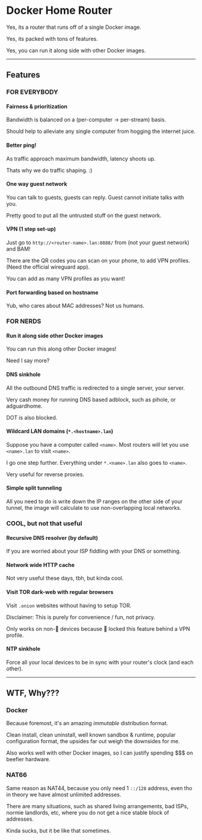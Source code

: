 # Docker Home Router

Yes, its a router that runs off of a single Docker image.

Yes, its packed with tons of features.

Yes, you can run it along side with other Docker images.

---

## Features

### FOR EVERYBODY

#### Fairness & prioritization

Bandwidth is balanced on a (per-computer -> per-stream) basis.

Should help to alleviate any single computer from hogging the internet juice.

#### Better ping!

As traffic approach maximum bandwidth, latency shoots up.

Thats why we do traffic shaping. :)

#### One way guest network

You can talk to guests, guests can reply. Guest cannot initiate talks with you.

Pretty good to put all the untrusted stuff on the guest network.

#### VPN (1 step set-up)

Just go to `http://<router-name>.lan:8888/` from (not your guest network) and BAM!

There are the QR codes you can scan on your phone, to add VPN profiles. (Need the official wireguard app).

You can add as many VPN profiles as you want!

#### Port forwarding based on hostname

Yub, who cares about MAC addresses? Not us humans.

### FOR NERDS

#### Run it along side other Docker images

You can run this along other Docker images!

Need I say more?

#### DNS sinkhole

All the outbound DNS traffic is redirected to a single server, your server.

Very cash money for running DNS based adblock, such as pihole, or adguardhome.

DOT is also blocked.

#### Wildcard LAN domains (`*.<hostname>.lan`)

Suppose you have a computer called `<name>`. Most routers will let you use `<name>.lan` to visit `<name>`.

I go one step further. Everything under `*.<name>.lan` also goes to `<name>`.

Very useful for reverse proxies.

#### Simple split tunneling

All you need to do is write down the IP ranges on the other side of your tunnel, the image will calculate to use non-overlapping local networks.

### COOL, but not that useful

#### Recursive DNS resolver (by default)

If you are worried about your ISP fiddling with your DNS or something.

#### Network wide HTTP cache

Not very useful these days, tbh, but kinda cool.

#### Visit TOR dark-web with regular browsers

Visit `.onion` websites without having to setup TOR.

Disclaimer: This is purely for convenience / fun, not privacy.

Only works on non-🍎 devices because 🍎 locked this feature behind a VPN profile.

#### NTP sinkhole

Force all your local devices to be in sync with your router's clock (and each other).

---

## WTF, Why???

### Docker

Because foremost, it's an amazing _immutable_ distribution format.

Clean install, clean uninstall, well known sandbox & runtime, popular configuration format, the upsides far out weigh the downsides for me.

Also works well with other Docker images, so I can justify spending $$$ on beefier hardware.

### NAT66

Same reason as NAT44, because you only need 1 `::/128` address, even tho in theory we have almost unlimited addresses.

There are many situations, such as shared living arrangements, bad ISPs, normie landlords, etc, where you do not get a nice stable block of addresses.

Kinda sucks, but it be like that sometimes.
